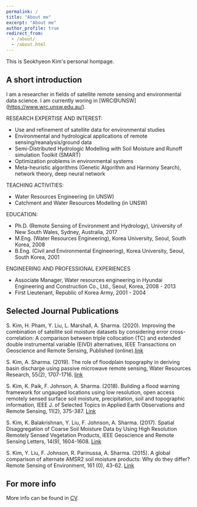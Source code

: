 ```yaml
---
permalink: /
title: "About me"
excerpt: "About me"
author_profile: true
redirect_from: 
  - /about/
  - /about.html
---
```


This is Seokhyeon Kim's personal hompage. 

## A short introduction
I am a researcher in fields of satellite remote sensing and environmental data science. I am currently woring in [WRC@UNSW] (https://www.wrc.unsw.edu.au/).

RESEARCH EXPERTISE AND INTEREST: 
* Use and refinement of satellite data for environmental studies
* Environmental and hydrological applications of remote sensing/reanalysis/ground data
* Semi-Distributed Hydrologic Modelling with Soil Moisture and Runoff simulation Toolkit (SMART)
* Optimization problems in environmental systems
* Meta-heuristic algorithms (Genetic Algorithm and Harmony Search), network theory, deep neural network

TEACHING ACTIVITIES: 
* Water Resources Engineering (in UNSW)
* Catchment and Water Resources Modelling (in UNSW)

EDUCATION: 
* Ph.D. (Remote Sensing of Environment and Hydrology), University of New South Wales, Sydney, Australia, 2017
* M.Eng. (Water Resources Engineering), Korea University, Seoul, South Korea, 2008
* B.Eng. (Civil and Environmental Engineering), Korea University, Seoul, South Korea, 2001

ENGINEERING AND PROFESSIONAL EXPERIENCES
* Associate Manager, Water resources engineering in Hyundai Engineering and Construction Co., Ltd., Seoul, Korea, 2008 - 2013
* First Lieutenant, Republic of Korea Army, 2001 - 2004

## Selected Journal Publications
S. Kim, H. Pham, Y. Liu, L. Marshall, A. Sharma. (2020). Improving the combination of satellite soil moisture datasets by considering error cross-correlation: A comparison between triple collocation (TC) and extended double instrumental variable (EIVD) alternatives, IEEE Transactions on Geoscience and Remote Sensing, Published (online).[link](https://ieeexplore.ieee.org/document/9246707)

S. Kim, A. Sharma. (2019). The role of floodplain topography in deriving basin discharge using passive microwave remote sensing, Water Resources Research, 55(2), 1707-1716. [link](https://agupubs.onlinelibrary.wiley.com/doi/abs/10.1029/2018WR023627)

S. Kim, K. Paik, F. Johnson, A. Sharma. (2018). Building a flood warning framework for ungauged locations using low resolution, open access remotely sensed surface soil moisture, precipitation, soil and topographic information, IEEE J. of Selected Topics in Applied Earth Observations and Remote Sensing, 11(2), 375-387. [Link](https://ieeexplore.ieee.org/abstract/document/8276238/)

S. Kim, K. Balakrishnan, Y. Liu, F. Johnson, A. Sharma. (2017). Spatial Disaggregation of Coarse Soil Moisture Data by Using High Resolution Remotely Sensed Vegetation Products, IEEE Geoscience and Remote Sensing Letters, 14(9), 1604-1608. [Link](https://ieeexplore.ieee.org/abstract/document/7999216)

S. Kim, Y. Liu, F. Johnson, R. Parinussa, A. Sharma. (2015). A global comparison of alternate AMSR2 soil moisture products: Why do they differ? Remote Sensing of Environment, 161 (0), 43-62. [Link](https://www.sciencedirect.com/science/article/pii/S0034425715000486)


## For more info
More info can be found in [CV](https://steelpl.github.io/cv/).